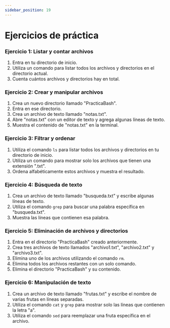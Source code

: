 ```yaml
---
sidebar_position: 19
---
```


# Ejercicios de práctica

### Ejercicio 1: Listar y contar archivos
1. Entra en tu directorio de inicio.
2. Utiliza un comando para listar todos los archivos y directorios en el directorio actual.
3. Cuenta cuántos archivos y directorios hay en total.

### Ejercicio 2: Crear y manipular archivos
1. Crea un nuevo directorio llamado "PracticaBash".
2. Entra en ese directorio.
3. Crea un archivo de texto llamado "notas.txt".
4. Abre "notas.txt" con un editor de texto y agrega algunas líneas de texto.
5. Muestra el contenido de "notas.txt" en la terminal.

### Ejercicio 3: Filtrar y ordenar
1. Utiliza el comando `ls` para listar todos los archivos y directorios en tu directorio de inicio.
2. Utiliza un comando para mostrar solo los archivos que tienen una extensión ".txt".
3. Ordena alfabéticamente estos archivos y muestra el resultado.

### Ejercicio 4: Búsqueda de texto
1. Crea un archivo de texto llamado "busqueda.txt" y escribe algunas líneas de texto.
2. Utiliza el comando `grep` para buscar una palabra específica en "busqueda.txt".
3. Muestra las líneas que contienen esa palabra.

### Ejercicio 5: Eliminación de archivos y directorios
1. Entra en el directorio "PracticaBash" creado anteriormente.
2. Crea tres archivos de texto llamados "archivo1.txt", "archivo2.txt" y "archivo3.txt".
3. Elimina uno de los archivos utilizando el comando `rm`.
4. Elimina todos los archivos restantes con un solo comando.
5. Elimina el directorio "PracticaBash" y su contenido.

### Ejercicio 6: Manipulación de texto
1. Crea un archivo de texto llamado "frutas.txt" y escribe el nombre de varias frutas en líneas separadas.
2. Utiliza el comando `cat` y `grep` para mostrar solo las líneas que contienen la letra "a".
3. Utiliza el comando `sed` para reemplazar una fruta específica en el archivo. 
